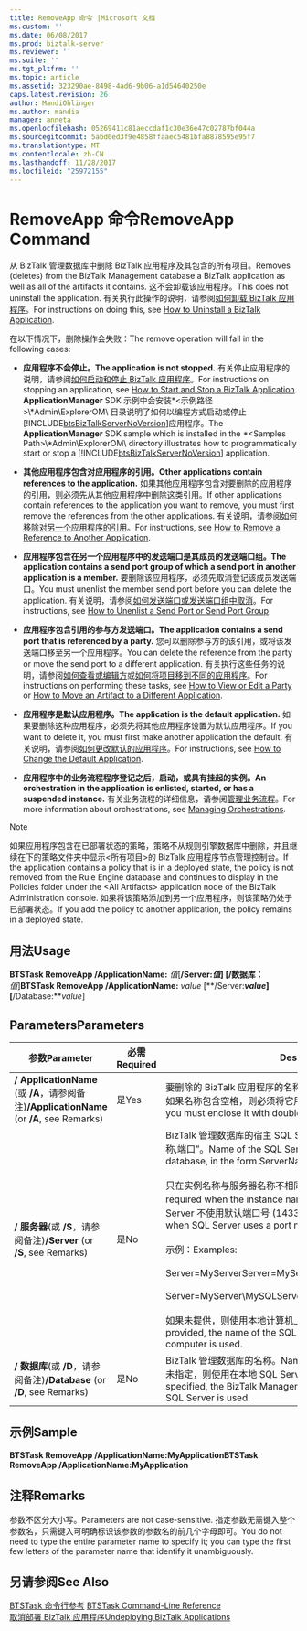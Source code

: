 ```yaml
---
title: RemoveApp 命令 |Microsoft 文档
ms.custom: ''
ms.date: 06/08/2017
ms.prod: biztalk-server
ms.reviewer: ''
ms.suite: ''
ms.tgt_pltfrm: ''
ms.topic: article
ms.assetid: 323290ae-8498-4ad6-9b06-a1d54640250e
caps.latest.revision: 26
author: MandiOhlinger
ms.author: mandia
manager: anneta
ms.openlocfilehash: 05269411c81aeccdaf1c30e36e47c02787bf044a
ms.sourcegitcommit: 5abd0ed3f9e4858ffaaec5481bfa8878595e95f7
ms.translationtype: MT
ms.contentlocale: zh-CN
ms.lasthandoff: 11/28/2017
ms.locfileid: "25972155"
---
```

# <a name="removeapp-command"></a><span data-ttu-id="87fe4-102">RemoveApp 命令</span><span class="sxs-lookup"><span data-stu-id="87fe4-102">RemoveApp Command</span></span>
<span data-ttu-id="87fe4-103">从 BizTalk 管理数据库中删除 BizTalk 应用程序及其包含的所有项目。</span><span class="sxs-lookup"><span data-stu-id="87fe4-103">Removes (deletes) from the BizTalk Management database a BizTalk application as well as all of the artifacts it contains.</span></span> <span data-ttu-id="87fe4-104">这不会卸载该应用程序。</span><span class="sxs-lookup"><span data-stu-id="87fe4-104">This does not uninstall the application.</span></span> <span data-ttu-id="87fe4-105">有关执行此操作的说明，请参阅[如何卸载 BizTalk 应用程序](../core/how-to-uninstall-a-biztalk-application.md)。</span><span class="sxs-lookup"><span data-stu-id="87fe4-105">For instructions on doing this, see [How to Uninstall a BizTalk Application](../core/how-to-uninstall-a-biztalk-application.md).</span></span>  
  
 <span data-ttu-id="87fe4-106">在以下情况下，删除操作会失败：</span><span class="sxs-lookup"><span data-stu-id="87fe4-106">The remove operation will fail in the following cases:</span></span>  
  
-   <span data-ttu-id="87fe4-107">**应用程序不会停止。**</span><span class="sxs-lookup"><span data-stu-id="87fe4-107">**The application is not stopped.**</span></span> <span data-ttu-id="87fe4-108">有关停止应用程序的说明，请参阅[如何启动和停止 BizTalk 应用程序](../core/how-to-start-and-stop-a-biztalk-application.md)。</span><span class="sxs-lookup"><span data-stu-id="87fe4-108">For instructions on stopping an application, see [How to Start and Stop a BizTalk Application](../core/how-to-start-and-stop-a-biztalk-application.md).</span></span> <span data-ttu-id="87fe4-109">**ApplicationManager** SDK 示例中会安装*\<示例路径\>\\*Admin\ExplorerOM\ 目录说明了如何以编程方式启动或停止[!INCLUDE[btsBizTalkServerNoVersion](../includes/btsbiztalkservernoversion-md.md)]应用程序。</span><span class="sxs-lookup"><span data-stu-id="87fe4-109">The **ApplicationManager** SDK sample which is installed in the *\<Samples Path\>\\*Admin\ExplorerOM\ directory illustrates how to programmatically start or stop a [!INCLUDE[btsBizTalkServerNoVersion](../includes/btsbiztalkservernoversion-md.md)] application.</span></span>  
  
-   <span data-ttu-id="87fe4-110">**其他应用程序包含对应用程序的引用。**</span><span class="sxs-lookup"><span data-stu-id="87fe4-110">**Other applications contain references to the application.**</span></span> <span data-ttu-id="87fe4-111">如果其他应用程序包含对要删除的应用程序的引用，则必须先从其他应用程序中删除这类引用。</span><span class="sxs-lookup"><span data-stu-id="87fe4-111">If other applications contain references to the application you want to remove, you must first remove the references from the other applications.</span></span> <span data-ttu-id="87fe4-112">有关说明，请参阅[如何移除对另一个应用程序的引用](../core/how-to-remove-a-reference-to-another-application.md)。</span><span class="sxs-lookup"><span data-stu-id="87fe4-112">For instructions, see [How to Remove a Reference to Another Application](../core/how-to-remove-a-reference-to-another-application.md).</span></span>  
  
-   <span data-ttu-id="87fe4-113">**应用程序包含在另一个应用程序中的发送端口是其成员的发送端口组。**</span><span class="sxs-lookup"><span data-stu-id="87fe4-113">**The application contains a send port group of which a send port in another application is a member.**</span></span> <span data-ttu-id="87fe4-114">要删除该应用程序，必须先取消登记该成员发送端口。</span><span class="sxs-lookup"><span data-stu-id="87fe4-114">You must unenlist the member send port before you can delete the application.</span></span> <span data-ttu-id="87fe4-115">有关说明，请参阅[如何发送端口或发送端口组中取消](../core/how-to-unenlist-a-send-port-or-send-port-group.md)。</span><span class="sxs-lookup"><span data-stu-id="87fe4-115">For instructions, see [How to Unenlist a Send Port or Send Port Group](../core/how-to-unenlist-a-send-port-or-send-port-group.md).</span></span>  
  
-   <span data-ttu-id="87fe4-116">**应用程序包含引用的参与方发送端口。**</span><span class="sxs-lookup"><span data-stu-id="87fe4-116">**The application contains a send port that is referenced by a party.**</span></span> <span data-ttu-id="87fe4-117">您可以删除参与方的该引用，或将该发送端口移至另一个应用程序。</span><span class="sxs-lookup"><span data-stu-id="87fe4-117">You can delete the reference from the party or move the send port to a different application.</span></span> <span data-ttu-id="87fe4-118">有关执行这些任务的说明，请参阅[如何查看或编辑方](http://msdn.microsoft.com/library/42e6f3a0-8f7d-4f6c-ab05-a1fab7bf46ca)或[如何将项目移到不同的应用程序](../core/how-to-move-an-artifact-to-a-different-application.md)。</span><span class="sxs-lookup"><span data-stu-id="87fe4-118">For instructions on performing these tasks, see [How to View or Edit a Party](http://msdn.microsoft.com/library/42e6f3a0-8f7d-4f6c-ab05-a1fab7bf46ca) or [How to Move an Artifact to a Different Application](../core/how-to-move-an-artifact-to-a-different-application.md).</span></span>  
  
-   <span data-ttu-id="87fe4-119">**应用程序是默认应用程序。**</span><span class="sxs-lookup"><span data-stu-id="87fe4-119">**The application is the default application.**</span></span> <span data-ttu-id="87fe4-120">如果要删除这种应用程序，必须先将其他应用程序设置为默认应用程序。</span><span class="sxs-lookup"><span data-stu-id="87fe4-120">If you want to delete it, you must first make another application the default.</span></span> <span data-ttu-id="87fe4-121">有关说明，请参阅[如何更改默认的应用程序](../core/how-to-change-the-default-application.md)。</span><span class="sxs-lookup"><span data-stu-id="87fe4-121">For instructions, see [How to Change the Default Application](../core/how-to-change-the-default-application.md).</span></span>  
  
-   <span data-ttu-id="87fe4-122">**应用程序中的业务流程程序登记之后，启动，或具有挂起的实例。**</span><span class="sxs-lookup"><span data-stu-id="87fe4-122">**An orchestration in the application is enlisted, started, or has a suspended instance.**</span></span> <span data-ttu-id="87fe4-123">有关业务流程的详细信息，请参阅[管理业务流程](../core/managing-orchestrations.md)。</span><span class="sxs-lookup"><span data-stu-id="87fe4-123">For more information about orchestrations, see [Managing Orchestrations](../core/managing-orchestrations.md).</span></span>  
  
> [!NOTE]
>  <span data-ttu-id="87fe4-124">如果应用程序包含在已部署状态的策略，策略不从规则引擎数据库中删除，并且继续在下的策略文件夹中显示\<所有项目\>的 BizTalk 应用程序节点管理控制台。</span><span class="sxs-lookup"><span data-stu-id="87fe4-124">If the application contains a policy that is in a deployed state, the policy is not removed from the Rule Engine database and continues to display in the Policies folder under the \<All Artifacts\> application node of the BizTalk Administration console.</span></span> <span data-ttu-id="87fe4-125">如果将该策略添加到另一个应用程序，则该策略仍处于已部署状态。</span><span class="sxs-lookup"><span data-stu-id="87fe4-125">If you add the policy to another application, the policy remains in a deployed state.</span></span>  
  
## <a name="usage"></a><span data-ttu-id="87fe4-126">用法</span><span class="sxs-lookup"><span data-stu-id="87fe4-126">Usage</span></span>  
 <span data-ttu-id="87fe4-127">**BTSTask RemoveApp /ApplicationName:** *值*[**/Server:***值*] [**/数据库：** *值*]</span><span class="sxs-lookup"><span data-stu-id="87fe4-127">**BTSTask RemoveApp /ApplicationName:** *value* [**/Server:***value*] [**/Database:***value*]</span></span>  
  
## <a name="parameters"></a><span data-ttu-id="87fe4-128">Parameters</span><span class="sxs-lookup"><span data-stu-id="87fe4-128">Parameters</span></span>  
  
|<span data-ttu-id="87fe4-129">参数</span><span class="sxs-lookup"><span data-stu-id="87fe4-129">Parameter</span></span>|<span data-ttu-id="87fe4-130">必需</span><span class="sxs-lookup"><span data-stu-id="87fe4-130">Required</span></span>|<span data-ttu-id="87fe4-131">Description</span><span class="sxs-lookup"><span data-stu-id="87fe4-131">Description</span></span>|  
|---------------|--------------|-----------------|  
|<span data-ttu-id="87fe4-132">**/ ApplicationName** (或 **/A**，请参阅备注)</span><span class="sxs-lookup"><span data-stu-id="87fe4-132">**/ApplicationName** (or **/A**, see Remarks)</span></span>|<span data-ttu-id="87fe4-133">是</span><span class="sxs-lookup"><span data-stu-id="87fe4-133">Yes</span></span>|<span data-ttu-id="87fe4-134">要删除的 BizTalk 应用程序的名称。</span><span class="sxs-lookup"><span data-stu-id="87fe4-134">Name of the BizTalk application to delete.</span></span> <span data-ttu-id="87fe4-135">如果名称包含空格，则必须将它用双引号 （"）。</span><span class="sxs-lookup"><span data-stu-id="87fe4-135">If the name includes spaces, you must enclose it with double quotation marks (").</span></span>|  
|<span data-ttu-id="87fe4-136">**/ 服务器**(或 **/S**，请参阅备注)</span><span class="sxs-lookup"><span data-stu-id="87fe4-136">**/Server** (or **/S**, see Remarks)</span></span>|<span data-ttu-id="87fe4-137">是</span><span class="sxs-lookup"><span data-stu-id="87fe4-137">No</span></span>|<span data-ttu-id="87fe4-138">BizTalk 管理数据库的宿主 SQL Server 实例的名称，格式为“服务器名称\实例名称,端口”。</span><span class="sxs-lookup"><span data-stu-id="87fe4-138">Name of the SQL Server instance hosting the BizTalk Management database, in the form ServerName\InstanceName,Port.</span></span><br /><br /> <span data-ttu-id="87fe4-139">只在实例名称与服务器名称不相同时才需要指定实例名称。</span><span class="sxs-lookup"><span data-stu-id="87fe4-139">Instance name is only required when the instance name is different than the server name.</span></span> <span data-ttu-id="87fe4-140">只在 SQL Server 不使用默认端口号 (1433) 时才需要指定端口。</span><span class="sxs-lookup"><span data-stu-id="87fe4-140">Port is only required when SQL Server uses a port number other than the default (1433).</span></span><br /><br /> <span data-ttu-id="87fe4-141">示例：</span><span class="sxs-lookup"><span data-stu-id="87fe4-141">Examples:</span></span><br /><br /> <span data-ttu-id="87fe4-142">Server=MyServer</span><span class="sxs-lookup"><span data-stu-id="87fe4-142">Server=MyServer</span></span><br /><br /> <span data-ttu-id="87fe4-143">Server=MyServer\MySQLServer,1533</span><span class="sxs-lookup"><span data-stu-id="87fe4-143">Server=MyServer\MySQLServer,1533</span></span><br /><br /> <span data-ttu-id="87fe4-144">如果未提供，则使用本地计算机上运行的 SQL Server 实例的名称。</span><span class="sxs-lookup"><span data-stu-id="87fe4-144">If not provided, the name of the SQL Server instance running on the local computer is used.</span></span>|  
|<span data-ttu-id="87fe4-145">**/ 数据库**(或 **/D**，请参阅备注)</span><span class="sxs-lookup"><span data-stu-id="87fe4-145">**/Database** (or **/D**, see Remarks)</span></span>|<span data-ttu-id="87fe4-146">是</span><span class="sxs-lookup"><span data-stu-id="87fe4-146">No</span></span>|<span data-ttu-id="87fe4-147">BizTalk 管理数据库的名称。</span><span class="sxs-lookup"><span data-stu-id="87fe4-147">Name of the BizTalk Management database.</span></span> <span data-ttu-id="87fe4-148">如果未指定，则使用在本地 SQL Server 实例中运行的 BizTalk 管理数据库。</span><span class="sxs-lookup"><span data-stu-id="87fe4-148">If not specified, the BizTalk Management database running in the local instance of SQL Server is used.</span></span>|  
  
## <a name="sample"></a><span data-ttu-id="87fe4-149">示例</span><span class="sxs-lookup"><span data-stu-id="87fe4-149">Sample</span></span>  
 <span data-ttu-id="87fe4-150">**BTSTask RemoveApp /ApplicationName:MyApplication**</span><span class="sxs-lookup"><span data-stu-id="87fe4-150">**BTSTask RemoveApp /ApplicationName:MyApplication**</span></span>  
  
## <a name="remarks"></a><span data-ttu-id="87fe4-151">注释</span><span class="sxs-lookup"><span data-stu-id="87fe4-151">Remarks</span></span>  
 <span data-ttu-id="87fe4-152">参数不区分大小写。</span><span class="sxs-lookup"><span data-stu-id="87fe4-152">Parameters are not case-sensitive.</span></span> <span data-ttu-id="87fe4-153">指定参数无需键入整个参数名，只需键入可明确标识该参数的参数名的前几个字母即可。</span><span class="sxs-lookup"><span data-stu-id="87fe4-153">You do not need to type the entire parameter name to specify it; you can type the first few letters of the parameter name that identify it unambiguously.</span></span>  
  
## <a name="see-also"></a><span data-ttu-id="87fe4-154">另请参阅</span><span class="sxs-lookup"><span data-stu-id="87fe4-154">See Also</span></span>  
 <span data-ttu-id="87fe4-155">[BTSTask 命令行参考](../core/btstask-command-line-reference.md) </span><span class="sxs-lookup"><span data-stu-id="87fe4-155">[BTSTask Command-Line Reference](../core/btstask-command-line-reference.md) </span></span>  
 [<span data-ttu-id="87fe4-156">取消部署 BizTalk 应用程序</span><span class="sxs-lookup"><span data-stu-id="87fe4-156">Undeploying BizTalk Applications</span></span>](../core/undeploying-biztalk-applications.md)